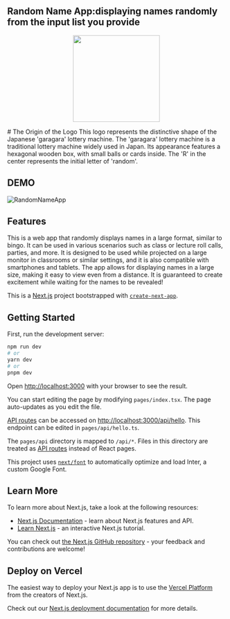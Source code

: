 ## Random Name App:displaying names randomly from the input list you provide
<p align="center">
  <img width="200" height="200" src="https://github.com/NyNaNr/randomNameApp/assets/123739414/2e796aff-68ea-455b-8c38-2c5987284988">
</p>
# The Origin of the Logo
This logo represents the distinctive shape of the Japanese 'garagara' lottery machine. The 'garagara' lottery machine is a traditional lottery machine widely used in Japan. Its appearance features a hexagonal wooden box, with small balls or cards inside. The 'R' in the center represents the initial letter of 'random'.


## DEMO
![RandomNameApp](https://github.com/NyNaNr/randomNameApp/assets/123739414/89a98732-ec8b-4aa4-8580-d9903c5bb839)

## Features
This is a web app that randomly displays names in a large format, similar to bingo. It can be used in various scenarios such as class or lecture roll calls, parties, and more. It is designed to be used while projected on a large monitor in classrooms or similar settings, and it is also compatible with smartphones and tablets. The app allows for displaying names in a large size, making it easy to view even from a distance. It is guaranteed to create excitement while waiting for the names to be revealed!


This is a [Next.js](https://nextjs.org/) project bootstrapped with [`create-next-app`](https://github.com/vercel/next.js/tree/canary/packages/create-next-app).

## Getting Started

First, run the development server:

```bash
npm run dev
# or
yarn dev
# or
pnpm dev
```

Open [http://localhost:3000](http://localhost:3000) with your browser to see the result.

You can start editing the page by modifying `pages/index.tsx`. The page auto-updates as you edit the file.

[API routes](https://nextjs.org/docs/api-routes/introduction) can be accessed on [http://localhost:3000/api/hello](http://localhost:3000/api/hello). This endpoint can be edited in `pages/api/hello.ts`.

The `pages/api` directory is mapped to `/api/*`. Files in this directory are treated as [API routes](https://nextjs.org/docs/api-routes/introduction) instead of React pages.

This project uses [`next/font`](https://nextjs.org/docs/basic-features/font-optimization) to automatically optimize and load Inter, a custom Google Font.

## Learn More

To learn more about Next.js, take a look at the following resources:

- [Next.js Documentation](https://nextjs.org/docs) - learn about Next.js features and API.
- [Learn Next.js](https://nextjs.org/learn) - an interactive Next.js tutorial.

You can check out [the Next.js GitHub repository](https://github.com/vercel/next.js/) - your feedback and contributions are welcome!

## Deploy on Vercel

The easiest way to deploy your Next.js app is to use the [Vercel Platform](https://vercel.com/new?utm_medium=default-template&filter=next.js&utm_source=create-next-app&utm_campaign=create-next-app-readme) from the creators of Next.js.

Check out our [Next.js deployment documentation](https://nextjs.org/docs/deployment) for more details.
